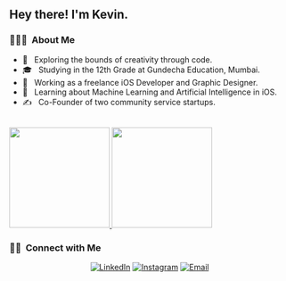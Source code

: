 
<h2> Hey there! I'm Kevin.</h2>

<h3> 👨🏻‍💻 &nbsp;About Me </h3>

- 🤔 &nbsp; Exploring the bounds of creativity through code.
- 🎓 &nbsp; Studying in the 12th Grade at Gundecha Education, Mumbai.
- 💼 &nbsp; Working as a freelance iOS Developer and Graphic Designer.
- 🌱 &nbsp; Learning about Machine Learning and Artificial Intelligence in iOS.
- ✍️ &nbsp; Co-Founder of two community service startups.

<br/>

<a href="https://github.com/scenario7">
  <img height="180em" src="https://github-readme-stats.vercel.app/api?username=scenario7&theme=buefy&show_icons=true" />
  <img height="180em" src="https://github-readme-stats.vercel.app/api/top-langs/?username=scenario7&theme=buefy&layout=compact" />
</a>

<br/>

<h3> 🤝🏻 &nbsp;Connect with Me </h3>

<p align="center">
<a href="https://www.linkedin.com/in/kevin-thomas-3a99131ba/"><img alt="LinkedIn" src="https://img.shields.io/badge/LinkedIn-Kevin%20Thomas-blue?style=flat-square&logo=linkedin"></a>
<a href="https://www.instagram.com/kevvin.thomas/"><img alt="Instagram" src="https://img.shields.io/badge/Instagram-kevvin.thomas-blue?style=flat-square&logo=instagram"></a>
<a href="mailto:kevvin.thomas@gmail.com"><img alt="Email" src="https://img.shields.io/badge/Email-kevvin.thomas@gmail.com-blue?style=flat-square&logo=gmail"></a>
</p>
